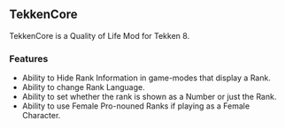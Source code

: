 ## TekkenCore

TekkenCore is a Quality of Life Mod for Tekken 8.

### Features

- Ability to Hide Rank Information in game-modes that display a Rank.
- Ability to change Rank Language.
- Ability to set whether the rank is shown as a Number or just the Rank.
- Ability to use Female Pro-nouned Ranks if playing as a Female Character.
